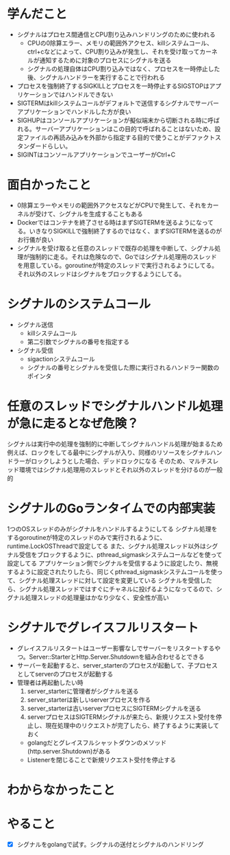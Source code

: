 # 学んだこと
- シグナルはプロセス間通信とCPU割り込みハンドリングのために使われる
  - CPUの0除算エラー、メモリの範囲外アクセス、killシステムコール、ctrl+cなどによって、CPU割り込みが発生し、それを受け取ってカーネルが通知するために対象のプロセスにシグナルを送る
  - シグナルの処理自体はCPU割り込みではなく、プロセスを一時停止した後、シグナルハンドラーを実行することで行われる
- プロセスを強制終了するSIGKILLとプロセスを一時停止するSIGSTOPはアプリケーションではハンドルできない
- SIGTERMはkillシステムコールがデフォルトで送信するシグナルでサーバーアプリケーションでハンドルした方が良い
- SIGHUPはコンソールアプリケーションが擬似端末から切断される時に呼ばれる。サーバーアプリケーションはこの目的で呼ばれることはないため、設定ファイルの再読み込みを外部から指定する目的で使うことがデファクトスタンダードらしい。
- SIGINTはコンソールアプリケーションでユーザーがCtrl+C

# 面白かったこと
- 0除算エラーやメモリの範囲外アクセスなどがCPUで発生して、それをカーネルが受けて、シグナルを生成することもある
- Dockerではコンテナを終了させる時はまずSIGTERMを送るようになってる。いきなりSIGKILLで強制終了するのではなく、まずSIGTERMを送るのがお行儀が良い
- シグナルを受け取ると任意のスレッドで既存の処理を中断して、シグナル処理が強制的に走る。それは危険なので、Goではシグナル処理用のスレッドを用意している。goroutineが特定のスレッドで実行されるようにしてる。それ以外のスレッドはシグナルをブロックするようにしてる。

# シグナルのシステムコール
- シグナル送信
  - killシステムコール
  - 第二引数でシグナルの番号を指定する
- シグナル受信
  - sigactionシステムコール
  - シグナルの番号とシグナルを受信した際に実行されるハンドラー関数のポインタ
# 任意のスレッドでシグナルハンドル処理が急に走るとなぜ危険？
シグナルは実行中の処理を強制的に中断してシグナルハンドル処理が始まるため
例えば、ロックをしてる最中にシグナルが入り、同様のリソースをシグナルハンドラーがロックしようとした場合、デッドロックになる
そのため、マルチスレッド環境ではシグナル処理用のスレッドとそれ以外のスレッドを分けるのが一般的

# シグナルのGoランタイムでの内部実装
1つのOSスレッドのみがシグナルをハンドルするようにしてる
シグナル処理をするgoroutineが特定のスレッドのみで実行されるように、runtime.LockOSThreadで設定してる
また、シグナル処理スレッド以外はシグナル受信をブロックするように、pthread_sigmaskシステムコールなどを使って設定してる
アプリケーション側でシグナルを受信するように設定したり、無視するように設定されたりしたら、同じくpthread_sigmaskシステムコールを使って、シグナル処理スレッドに対して設定を変更している
シグナルを受信したら、シグナル処理スレッドではすぐにチャネルに投げるようになってるので、シグナル処理スレッドの処理量はかなり少なく、安全性が高い

# シグナルでグレイスフルリスタート
- グレイスフルリスタートはユーザー影響なしでサーバーをリスタートするやつ。Server::StarterとHttp.Server.Shutdownを組み合わせるとできる
- サーバーを起動すると、server_starterのプロセスが起動して、子プロセスとしてserverのプロセスが起動する
- 管理者は再起動したい時
  1. server_starterに管理者がシグナルを送る
  2. server_starterは新しいserverプロセスを作る
  3. server_starterは古いserverプロセスにSIGTERMシグナルを送る
  4. serverプロセスはSIGTERMシグナルが来たら、新規リクエスト受付を停止し、現在処理中のリクエストが完了したら、終了するように実装しておく
    - golangだとグレイスフルシャットダウンのメソッド(http.server.Shutdown)がある
    - Listenerを閉じることで新規リクエスト受付を停止する

# わからなかったこと

# やること
- [x] シグナルをgolangで試す。シグナルの送付とシグナルのハンドリング

